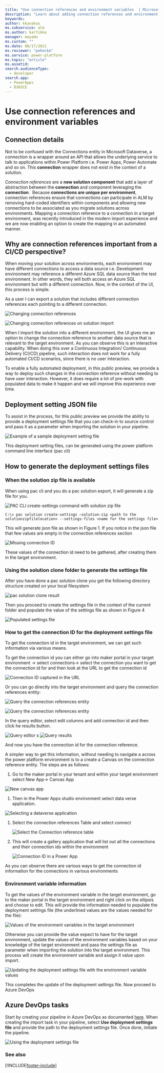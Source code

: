 ```yaml
---
title: "Use connection references and environment variables  | Microsoft Docs"
description: "Learn about adding connection references and environment variables to solutions in Microsoft Dataverse."
keywords: 
author: kkanakas
ms.subservice: alm
ms.author: kartikka
manager: mayadu
ms.custom: ""
ms.date: 08/17/2021
ms.reviewer: "pehecke"
ms.service: power-platform
ms.topic: "article"
ms.assetid: 
search.audienceType: 
  - developer
search.app: 
  - PowerApps
  - D365CE
---
```


# Use connection references and environment variables

<!-- TODO Add intro -->

## Connection details

Not to be confused with the Connections entity in Microsoft Dataverse, a *connection* is
a wrapper around an API that allows the underlying service to talk to
applications within Power Platform i.e. Power Apps, Power Automate and so on.
This **connection** wrapper does not exist in the context of a solution.

*Connection references* are a **new solution component** that add a layer of
abstraction between the **connection** and component leveraging the
**connection**.  Because **connections are unique per environment**, connection
references ensure that connections can participate in ALM by removing hard-coded
identifiers within components and allowing new connections to be associated as
you migrate solutions across environments. Mapping a connection reference to a
connection in a target environment, was recently introduced in the modern import
experience and we are now enabling an option to create the mapping in an
automated manner.

## Why are connection references important from a CI/CD perspective?

When moving your solution across environments, each environment may have
different connections to access a data source i.e. Development environment may
reference a different Azure SQL data source than the test environment. In other
words, they will both access an Azure SQL environment but with a different
connection. Now, in the context of the UI, this process is simple.

As a user I can export a solution that includes different connection references
each pointing to a different connection.

![Changing connection references](media/cref-evar-figure1a.png)

![Changing connection references on solution import](media/cref-evar-figure1b.png)

When I import the solution into a different environment, the UI gives me an
option to change the connection reference to another data source that is
relevant to the target environment. As you can observe this is an interactive
capability. When doing this over a Continuous Integration/ Continuous Delivery
(CI/CD) pipeline, such interaction does not work for a fully automated CI/CD
scenarios, since there is no user interaction.

To enable a fully automated deployment, in this public preview, we provide a way
to deploy such changes in the connection reference without needing to have user
interaction. However, it does require a lot of pre-work with populated data to
make it happen and we will improve this experience over time.

## Deployment setting JSON file

To assist in the process, for this public preview we provide the ability to
provide a deployment settings file that you can check-in to source control and
pass it as a parameter when importing the solution in your pipeline.

![Example of a sample deployment setting file](media/cref-evar-figure2.png)

This deployment setting files, can be generated using the power platform command
line interface (pac cli)

## How to generate the deployment settings files

<!-- TODO Add intro -->

### When the solution zip file is available

When using pac cli and you do a pac solution export, it will generate a zip file
for you.

![PAC CLI create-settings command with solution zip file](media/cref-evar-figure3.png)

```azurecli
C:\> pac solution create-settings –solution-zip <path to the
solutionzipfilelocation> --settings-files <name for the settings file>
```

This will generate json file as shown in Figure 1. If you notice in the json
file that few values are empty in the connection references section

![Missing connection ID](media/cref-evar-figure4.png)

These values of the connection id need to be gathered, after creating them in
the target environment.

### Using the solution clone folder to generate the settings file

After you have done a pac solution clone you get the following directory
structure created on your local filesystem

![pac solution clone result](media/cref-evar-figure5.png)

Then you proceed to create the settings file in the context of the current
folder and populate the value of the settings file as shown in Figure 4

![Populated settings file](media/cref-evar-figure5b.png)

### How to get the connection ID for the deployment settings file

To get the connection id in the target environment, we can get such information
via various means.

To get the connection id you can either go into maker portal in your target
environment -\> select connections-\> select the connection you want to get the
connection id for and then look at the URL to get the connection id

![Connection ID captured in the URL](media/cref-evar-figure6.png)

Or you can go directly into the target environment and query the connection
references entity:

![Query the connection references entity](media/cref-evar-figure6b.png)

![Query the connection references entity](media/cref-evar-figure6c.png)

In the query editor, select edit columns and add connection id and then click he
results button.

![Query editor](media/cref-evar-figure6d.png)
s
![Query results](media/cref-evar-figure6e.png)

And now you have the connection id for the connection reference.

A simpler way to get this information, without needing to navigate a across the
power platform environment is to a create a Canvas on the connection reference
entity. The steps are as follows:

1.  Go to the maker portal in your tenant and within your target environment
    select New App-\> Canvas App

![New canvas app](media/cref-evar-figure7.png)

1.  Then in the Power Apps studio environment select data verse application.

![Selecting a dataverse application](media/cref-evar-figure8.png)

1.  Select the connection references Table and select connect

    ![Select the Connection reference table](media/cref-evar-figure9.png)

1.  This will create a gallery application that will list out all the
    connections and their connection ids within the environment

    ![Connection ID in a Power App](media/cref-evar-figure10.png)

As you can observe there are various ways to get the connection id information
for the connections in various environments

### Environment variable information

To get the values of the environment variable in the target environment, go to
the maker portal in the target environment and right click on the ellipsis and
choose to edit. This will provide the information needed to populate the
deployment settings file (the underlined values are the values needed for the
file):

![Values of the environment variables in the target environment](media/cref-evar-figure11.png)

Otherwise you can provide the value expect to have for the target environment,
update the values of the environment variables based on your knowledge of the
target environment and pass the settings file as parameter when importing the
solution into the target environment. This process will create the environment
variable and assign it value upon import.

![Updating the deployment settings file with the environment variable values](media/cref-evar-figure12.png)

This completes the update of the deployment settings file. Now proceed to Azure
DevOps

## Azure DevOps tasks

Start by creating your pipeline in Azure DevOps as documented [here](devops-build-tools.md).
When creating the import task in your pipeline, select **Use deployment
settings file** and provide the path to the deployment settings file. Once done,
initiate the pipeline.

![Using the deployment settings file](media/cref-evar-figure13.png)

### See also


[!INCLUDE[footer-include](../includes/footer-banner.md)]